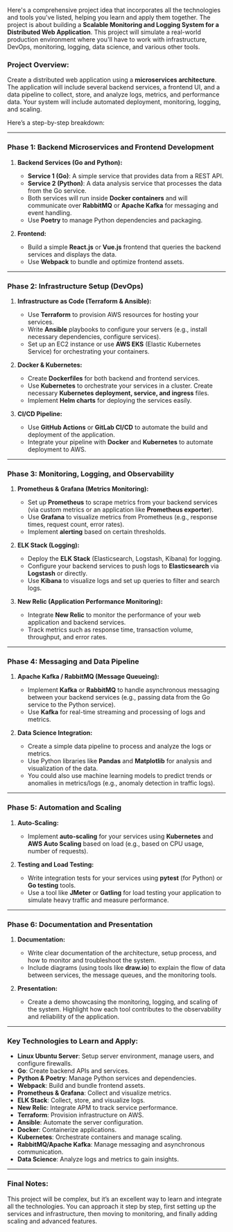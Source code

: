 Here's a comprehensive project idea that incorporates all the technologies and tools you've listed, helping you learn and apply them together. The project is about building a **Scalable Monitoring and Logging System for a Distributed Web Application**. This project will simulate a real-world production environment where you'll have to work with infrastructure, DevOps, monitoring, logging, data science, and various other tools.

### **Project Overview:**
Create a distributed web application using a **microservices architecture**. The application will include several backend services, a frontend UI, and a data pipeline to collect, store, and analyze logs, metrics, and performance data. Your system will include automated deployment, monitoring, logging, and scaling. 

Here’s a step-by-step breakdown:

---

### **Phase 1: Backend Microservices and Frontend Development**
1. **Backend Services (Go and Python):**
   - **Service 1 (Go)**: A simple service that provides data from a REST API.
   - **Service 2 (Python)**: A data analysis service that processes the data from the Go service.
   - Both services will run inside **Docker containers** and will communicate over **RabbitMQ** or **Apache Kafka** for messaging and event handling.
   - Use **Poetry** to manage Python dependencies and packaging.

2. **Frontend:**
   - Build a simple **React.js** or **Vue.js** frontend that queries the backend services and displays the data.
   - Use **Webpack** to bundle and optimize frontend assets.

---

### **Phase 2: Infrastructure Setup (DevOps)**
1. **Infrastructure as Code (Terraform & Ansible):**
   - Use **Terraform** to provision AWS resources for hosting your services.
   - Write **Ansible** playbooks to configure your servers (e.g., install necessary dependencies, configure services).
   - Set up an EC2 instance or use **AWS EKS** (Elastic Kubernetes Service) for orchestrating your containers.

2. **Docker & Kubernetes:**
   - Create **Dockerfiles** for both backend and frontend services.
   - Use **Kubernetes** to orchestrate your services in a cluster. Create necessary **Kubernetes deployment, service, and ingress** files.
   - Implement **Helm charts** for deploying the services easily.

3. **CI/CD Pipeline:**
   - Use **GitHub Actions** or **GitLab CI/CD** to automate the build and deployment of the application.
   - Integrate your pipeline with **Docker** and **Kubernetes** to automate deployment to AWS.

---

### **Phase 3: Monitoring, Logging, and Observability**
1. **Prometheus & Grafana (Metrics Monitoring):**
   - Set up **Prometheus** to scrape metrics from your backend services (via custom metrics or an application like **Prometheus exporter**).
   - Use **Grafana** to visualize metrics from Prometheus (e.g., response times, request count, error rates).
   - Implement **alerting** based on certain thresholds.

2. **ELK Stack (Logging):**
   - Deploy the **ELK Stack** (Elasticsearch, Logstash, Kibana) for logging.
   - Configure your backend services to push logs to **Elasticsearch** via **Logstash** or directly.
   - Use **Kibana** to visualize logs and set up queries to filter and search logs.

3. **New Relic (Application Performance Monitoring):**
   - Integrate **New Relic** to monitor the performance of your web application and backend services.
   - Track metrics such as response time, transaction volume, throughput, and error rates.

---

### **Phase 4: Messaging and Data Pipeline**
1. **Apache Kafka / RabbitMQ (Message Queueing):**
   - Implement **Kafka** or **RabbitMQ** to handle asynchronous messaging between your backend services (e.g., passing data from the Go service to the Python service).
   - Use **Kafka** for real-time streaming and processing of logs and metrics.

2. **Data Science Integration:**
   - Create a simple data pipeline to process and analyze the logs or metrics.
   - Use Python libraries like **Pandas** and **Matplotlib** for analysis and visualization of the data.
   - You could also use machine learning models to predict trends or anomalies in metrics/logs (e.g., anomaly detection in traffic logs).

---

### **Phase 5: Automation and Scaling**
1. **Auto-Scaling:**
   - Implement **auto-scaling** for your services using **Kubernetes** and **AWS Auto Scaling** based on load (e.g., based on CPU usage, number of requests).

2. **Testing and Load Testing:**
   - Write integration tests for your services using **pytest** (for Python) or **Go testing** tools.
   - Use a tool like **JMeter** or **Gatling** for load testing your application to simulate heavy traffic and measure performance.

---

### **Phase 6: Documentation and Presentation**
1. **Documentation:**
   - Write clear documentation of the architecture, setup process, and how to monitor and troubleshoot the system.
   - Include diagrams (using tools like **draw.io**) to explain the flow of data between services, the message queues, and the monitoring tools.

2. **Presentation:**
   - Create a demo showcasing the monitoring, logging, and scaling of the system. Highlight how each tool contributes to the observability and reliability of the application.

---

### **Key Technologies to Learn and Apply:**
- **Linux Ubuntu Server**: Setup server environment, manage users, and configure firewalls.
- **Go**: Create backend APIs and services.
- **Python & Poetry**: Manage Python services and dependencies.
- **Webpack**: Build and bundle frontend assets.
- **Prometheus & Grafana**: Collect and visualize metrics.
- **ELK Stack**: Collect, store, and visualize logs.
- **New Relic**: Integrate APM to track service performance.
- **Terraform**: Provision infrastructure on AWS.
- **Ansible**: Automate the server configuration.
- **Docker**: Containerize applications.
- **Kubernetes**: Orchestrate containers and manage scaling.
- **RabbitMQ/Apache Kafka**: Manage messaging and asynchronous communication.
- **Data Science**: Analyze logs and metrics to gain insights.

---

### **Final Notes:**
This project will be complex, but it’s an excellent way to learn and integrate all the technologies. You can approach it step by step, first setting up the services and infrastructure, then moving to monitoring, and finally adding scaling and advanced features.
